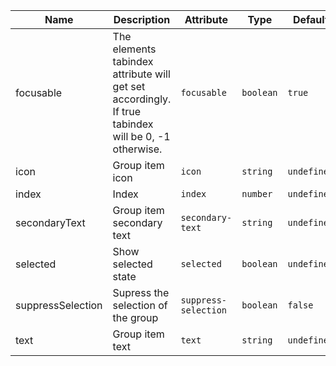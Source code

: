 | Name                                                                                                          | Description                                                                                         | Attribute            | Type      | Default     |
| ------------------------------------------------------------------------------------------------------------- | --------------------------------------------------------------------------------------------------- | -------------------- | --------- | ----------- |
| <div className="Api__Table"> <div>focusable</div> <div className="Api__Table Docs__Tags"></div></div>         | The elements tabindex attribute will get set accordingly. If true tabindex will be 0, -1 otherwise. | `focusable`          | `boolean` | `true`      |
| <div className="Api__Table"> <div>icon</div> <div className="Api__Table Docs__Tags"></div></div>              | Group item icon                                                                                     | `icon`               | `string`  | `undefined` |
| <div className="Api__Table"> <div>index</div> <div className="Api__Table Docs__Tags"></div></div>             | Index                                                                                               | `index`              | `number`  | `undefined` |
| <div className="Api__Table"> <div>secondaryText</div> <div className="Api__Table Docs__Tags"></div></div>     | Group item secondary text                                                                           | `secondary-text`     | `string`  | `undefined` |
| <div className="Api__Table"> <div>selected</div> <div className="Api__Table Docs__Tags"></div></div>          | Show selected state                                                                                 | `selected`           | `boolean` | `undefined` |
| <div className="Api__Table"> <div>suppressSelection</div> <div className="Api__Table Docs__Tags"></div></div> | Supress the selection of the group                                                                  | `suppress-selection` | `boolean` | `false`     |
| <div className="Api__Table"> <div>text</div> <div className="Api__Table Docs__Tags"></div></div>              | Group item text                                                                                     | `text`               | `string`  | `undefined` |
